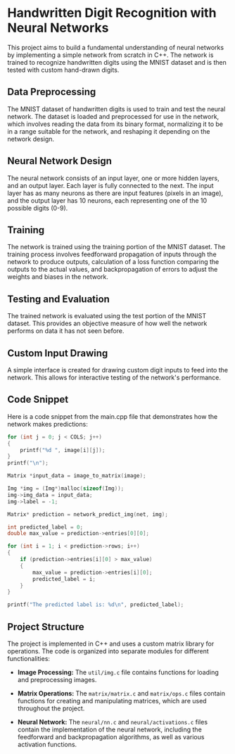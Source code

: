# Handwritten Digit Recognition with Neural Networks

This project aims to build a fundamental understanding of neural networks by implementing a simple network from scratch in C++. The network is trained to recognize handwritten digits using the MNIST dataset and is then tested with custom hand-drawn digits.

## Data Preprocessing

The MNIST dataset of handwritten digits is used to train and test the neural network. The dataset is loaded and preprocessed for use in the network, which involves reading the data from its binary format, normalizing it to be in a range suitable for the network, and reshaping it depending on the network design.

## Neural Network Design

The neural network consists of an input layer, one or more hidden layers, and an output layer. Each layer is fully connected to the next. The input layer has as many neurons as there are input features (pixels in an image), and the output layer has 10 neurons, each representing one of the 10 possible digits (0-9).

## Training

The network is trained using the training portion of the MNIST dataset. The training process involves feedforward propagation of inputs through the network to produce outputs, calculation of a loss function comparing the outputs to the actual values, and backpropagation of errors to adjust the weights and biases in the network.

## Testing and Evaluation

The trained network is evaluated using the test portion of the MNIST dataset. This provides an objective measure of how well the network performs on data it has not seen before.

## Custom Input Drawing

A simple interface is created for drawing custom digit inputs to feed into the network. This allows for interactive testing of the network's performance.

## Code Snippet

Here is a code snippet from the main.cpp file that demonstrates how the network makes predictions:

```cpp
for (int j = 0; j < COLS; j++)
{
    printf("%d ", image[i][j]);
}
printf("\n");

Matrix *input_data = image_to_matrix(image);

Img *img = (Img*)malloc(sizeof(Img));
img->img_data = input_data;
img->label = -1; 

Matrix* prediction = network_predict_img(net, img);

int predicted_label = 0;
double max_value = prediction->entries[0][0];

for (int i = 1; i < prediction->rows; i++)
{
    if (prediction->entries[i][0] > max_value)
    {
        max_value = prediction->entries[i][0];
        predicted_label = i;
    }
}

printf("The predicted label is: %d\n", predicted_label);
```

## Project Structure

The project is implemented in C++ and uses a custom matrix library for operations. The code is organized into separate modules for different functionalities:

- **Image Processing:** The `util/img.c` file contains functions for loading and preprocessing images.

- **Matrix Operations:** The `matrix/matrix.c` and `matrix/ops.c` files contain functions for creating and manipulating matrices, which are used throughout the project.

- **Neural Network:** The `neural/nn.c` and `neural/activations.c` files contain the implementation of the neural network, including the feedforward and backpropagation algorithms, as well as various activation functions.

  




